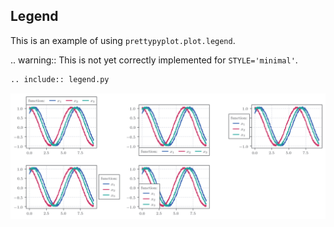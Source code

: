 ## Legend

This is an example of using `prettypyplot.plot.legend`.

.. warning::
    This is not yet correctly implemented for `STYLE='minimal'`.

```python
.. include:: legend.py
```
![legend](gallery/legend/default_default_plot_legend.png)
